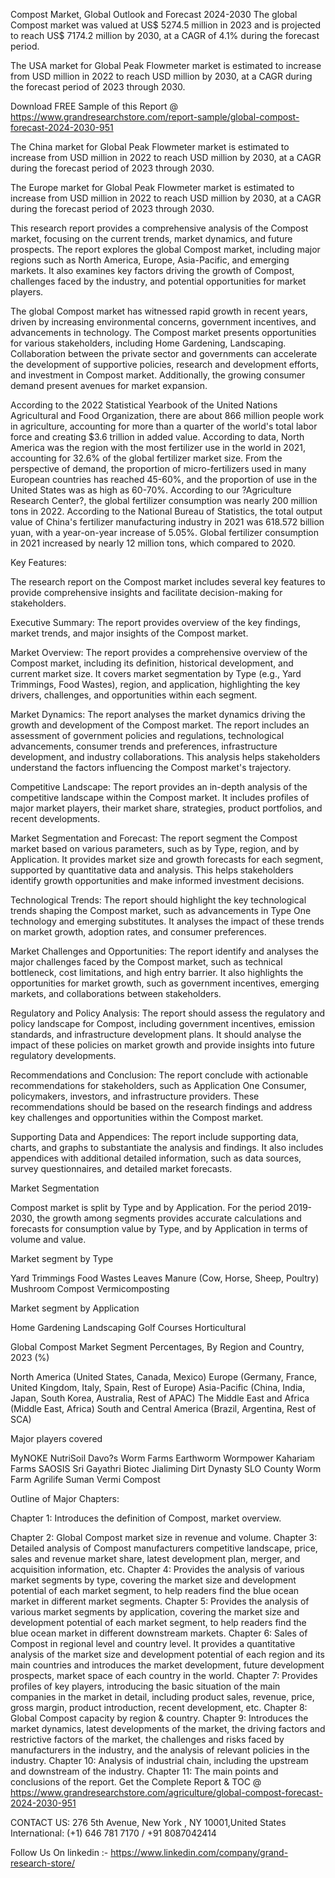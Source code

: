 Compost Market, Global Outlook and Forecast 2024-2030
The global Compost market was valued at US$ 5274.5 million in 2023 and is projected to reach US$ 7174.2 million by 2030, at a CAGR of 4.1% during the forecast period.

The USA market for Global Peak Flowmeter market is estimated to increase from USD million in 2022 to reach USD million by 2030, at a CAGR during the forecast period of 2023 through 2030.

Download FREE Sample of this Report @ https://www.grandresearchstore.com/report-sample/global-compost-forecast-2024-2030-951

The China market for Global Peak Flowmeter market is estimated to increase from USD million in 2022 to reach USD million by 2030, at a CAGR during the forecast period of 2023 through 2030.

The Europe market for Global Peak Flowmeter market is estimated to increase from USD million in 2022 to reach USD million by 2030, at a CAGR during the forecast period of 2023 through 2030.

This research report provides a comprehensive analysis of the Compost market, focusing on the current trends, market dynamics, and future prospects. The report explores the global Compost market, including major regions such as North America, Europe, Asia-Pacific, and emerging markets. It also examines key factors driving the growth of Compost, challenges faced by the industry, and potential opportunities for market players.

The global Compost market has witnessed rapid growth in recent years, driven by increasing environmental concerns, government incentives, and advancements in technology. The Compost market presents opportunities for various stakeholders, including Home Gardening, Landscaping. Collaboration between the private sector and governments can accelerate the development of supportive policies, research and development efforts, and investment in Compost market. Additionally, the growing consumer demand present avenues for market expansion.

According to the 2022 Statistical Yearbook of the United Nations Agricultural and Food Organization, there are about 866 million people work in agriculture, accounting for more than a quarter of the world's total labor force and creating $3.6 trillion in added value. According to data, North America was the region with the most fertilizer use in the world in 2021, accounting for 32.6% of the global fertilizer market size. From the perspective of demand, the proportion of micro-fertilizers used in many European countries has reached 45-60%, and the proportion of use in the United States was as high as 60-70%. According to our ?Agriculture Research Center?, the global fertilizer consumption was nearly 200 million tons in 2022. According to the National Bureau of Statistics, the total output value of China's fertilizer manufacturing industry in 2021 was 618.572 billion yuan, with a year-on-year increase of 5.05%. Global fertilizer consumption in 2021 increased by nearly 12 million tons, which compared to 2020.

Key Features:

The research report on the Compost market includes several key features to provide comprehensive insights and facilitate decision-making for stakeholders.

Executive Summary: The report provides overview of the key findings, market trends, and major insights of the Compost market.

Market Overview: The report provides a comprehensive overview of the Compost market, including its definition, historical development, and current market size. It covers market segmentation by Type (e.g., Yard Trimmings, Food Wastes), region, and application, highlighting the key drivers, challenges, and opportunities within each segment.

Market Dynamics: The report analyses the market dynamics driving the growth and development of the Compost market. The report includes an assessment of government policies and regulations, technological advancements, consumer trends and preferences, infrastructure development, and industry collaborations. This analysis helps stakeholders understand the factors influencing the Compost market's trajectory.

Competitive Landscape: The report provides an in-depth analysis of the competitive landscape within the Compost market. It includes profiles of major market players, their market share, strategies, product portfolios, and recent developments.

Market Segmentation and Forecast: The report segment the Compost market based on various parameters, such as by Type, region, and by Application. It provides market size and growth forecasts for each segment, supported by quantitative data and analysis. This helps stakeholders identify growth opportunities and make informed investment decisions.

Technological Trends: The report should highlight the key technological trends shaping the Compost market, such as advancements in Type One technology and emerging substitutes. It analyses the impact of these trends on market growth, adoption rates, and consumer preferences.

Market Challenges and Opportunities: The report identify and analyses the major challenges faced by the Compost market, such as technical bottleneck, cost limitations, and high entry barrier. It also highlights the opportunities for market growth, such as government incentives, emerging markets, and collaborations between stakeholders.

Regulatory and Policy Analysis: The report should assess the regulatory and policy landscape for Compost, including government incentives, emission standards, and infrastructure development plans. It should analyse the impact of these policies on market growth and provide insights into future regulatory developments.

Recommendations and Conclusion: The report conclude with actionable recommendations for stakeholders, such as Application One Consumer, policymakers, investors, and infrastructure providers. These recommendations should be based on the research findings and address key challenges and opportunities within the Compost market.

Supporting Data and Appendices: The report include supporting data, charts, and graphs to substantiate the analysis and findings. It also includes appendices with additional detailed information, such as data sources, survey questionnaires, and detailed market forecasts.

Market Segmentation

Compost market is split by Type and by Application. For the period 2019-2030, the growth among segments provides accurate calculations and forecasts for consumption value by Type, and by Application in terms of volume and value.

Market segment by Type

Yard Trimmings
Food Wastes
Leaves
Manure (Cow, Horse, Sheep, Poultry)
Mushroom Compost
Vermicomposting

Market segment by Application

Home Gardening
Landscaping
Golf Courses
Horticultural

Global Compost Market Segment Percentages, By Region and Country, 2023 (%)

North America (United States, Canada, Mexico)
Europe (Germany, France, United Kingdom, Italy, Spain, Rest of Europe)
Asia-Pacific (China, India, Japan, South Korea, Australia, Rest of APAC)
The Middle East and Africa (Middle East, Africa)
South and Central America (Brazil, Argentina, Rest of SCA)

Major players covered

MyNOKE
NutriSoil
Davo?s Worm Farms
Earthworm
Wormpower
Kahariam Farms
SAOSIS
Sri Gayathri Biotec
Jialiming
Dirt Dynasty
SLO County Worm Farm
Agrilife
Suman Vermi Compost

Outline of Major Chapters:

Chapter 1: Introduces the definition of Compost, market overview.

Chapter 2: Global Compost market size in revenue and volume.
Chapter 3: Detailed analysis of Compost manufacturers competitive landscape, price, sales and revenue market share, latest development plan, merger, and acquisition information, etc.
Chapter 4: Provides the analysis of various market segments by type, covering the market size and development potential of each market segment, to help readers find the blue ocean market in different market segments.
Chapter 5: Provides the analysis of various market segments by application, covering the market size and development potential of each market segment, to help readers find the blue ocean market in different downstream markets.
Chapter 6: Sales of Compost in regional level and country level. It provides a quantitative analysis of the market size and development potential of each region and its main countries and introduces the market development, future development prospects, market space of each country in the world.
Chapter 7: Provides profiles of key players, introducing the basic situation of the main companies in the market in detail, including product sales, revenue, price, gross margin, product introduction, recent development, etc.
Chapter 8: Global Compost capacity by region & country.
Chapter 9: Introduces the market dynamics, latest developments of the market, the driving factors and restrictive factors of the market, the challenges and risks faced by manufacturers in the industry, and the analysis of relevant policies in the industry.
Chapter 10: Analysis of industrial chain, including the upstream and downstream of the industry.
Chapter 11: The main points and conclusions of the report.
Get the Complete Report & TOC @ https://www.grandresearchstore.com/agriculture/global-compost-forecast-2024-2030-951

CONTACT US:
276 5th Avenue, New York , NY 10001,United States
International: (+1) 646 781 7170 / +91 8087042414

Follow Us On linkedin :- https://www.linkedin.com/company/grand-research-store/
